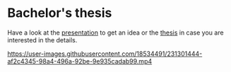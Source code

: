# Bachelor's thesis
Have a look at the [presentation](https://github.com/ElModdy/bachelor-thesis/blob/main/presentazione.pdf) to get an idea or the [thesis](https://github.com/ElModdy/bachelor-thesis/blob/main/tesi.pdf) in case you are interested in the details.

https://user-images.githubusercontent.com/18534491/231301444-af2c4345-98a4-496a-92be-9e935cadab99.mp4

